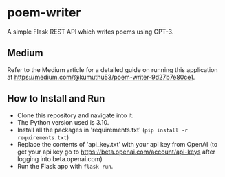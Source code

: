 # poem-writer

A simple Flask REST API which writes poems using GPT-3.

## Medium

Refer to the Medium article for a detailed guide on running this application at https://medium.com/@kumuthu53/poem-writer-9d27b7e80ce1.

## How to Install and Run

* Clone this repository and navigate into it.
* The Python version used is 3.10.
* Install all the packages in 'requirements.txt' (`pip install -r requirements.txt`)
* Replace the contents of 'api_key.txt' with your api key from OpenAI (to get your api key go to https://beta.openai.com/account/api-keys after logging into beta.openai.com)
* Run the Flask app with `flask run`.
